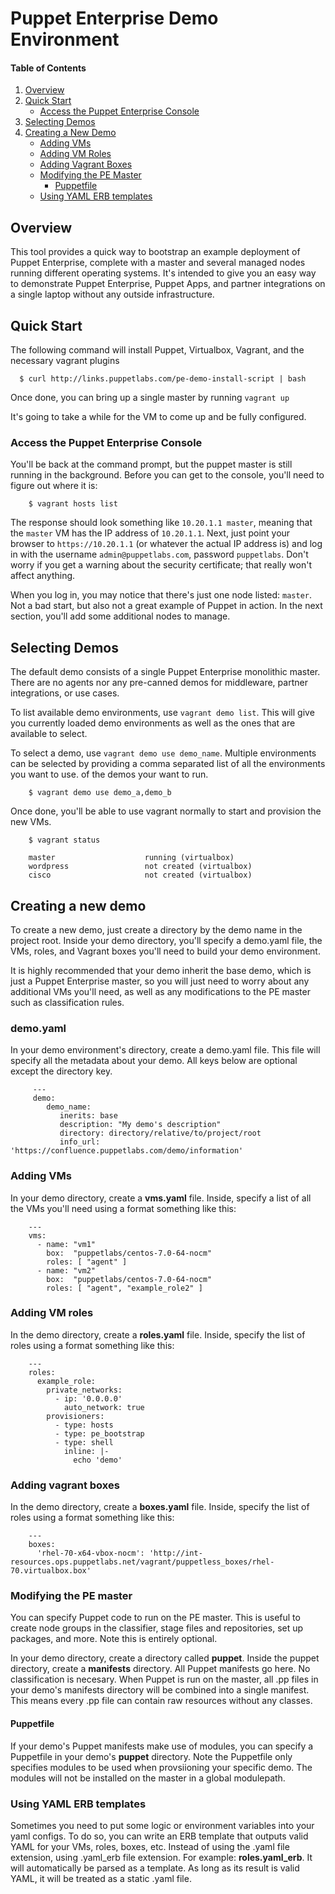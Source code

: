 # Puppet Enterprise Demo Environment

#### Table of Contents

1. [Overview](#overview)
2. [Quick Start](#quick-start)
    * [Access the Puppet Enterprise Console](#access-the-puppet-enterprise-console)
3. [Selecting Demos](#selecting-demos)
4. [Creating a New Demo](#creating-a-new-demo)
    * [Adding VMs](#adding-vms)
    * [Adding VM Roles](#adding-vm-roles)
    * [Adding Vagrant Boxes](#adding-vagrant-boxes)
    * [Modifying the PE Master](#modifying-the-pe-master)
        * [Puppetfile](#puppetfile)
    * [Using YAML ERB templates](#using-yaml-erb-templates)


## Overview

This tool provides a quick way to bootstrap an example deployment of Puppet
Enterprise, complete with a master and several managed nodes running different
operating systems. It's intended to give you an easy way to demonstrate Puppet
Enterprise, Puppet Apps, and partner integrations  on a single laptop without 
any outside infrastructure.

## Quick Start

The following command will install Puppet, Virtualbox, Vagrant, and the
necessary vagrant plugins

      $ curl http://links.puppetlabs.com/pe-demo-install-script | bash

Once done, you can bring up a single master by running `vagrant up`

It's going to take a while for the VM to come up and be fully configured.

### Access the Puppet Enterprise Console

You'll be back at the command prompt, but the puppet master is still running in
the background. Before you can get to the console, you'll need to figure out
where it is:

        $ vagrant hosts list

The response should look something like `10.20.1.1 master`, meaning that the
`master` VM has the IP address of `10.20.1.1`. Next, just point your browser to
`https://10.20.1.1` (or whatever the actual IP address is) and log in with the
username `admin@puppetlabs.com`, password `puppetlabs`. Don't worry if you get
a warning about the security certificate; that really won't affect anything. 

When you log in, you may notice that there's just one node listed: `master`.
Not a bad start, but also not a great example of Puppet in action. In the next
section, you'll add some additional nodes to manage.

## Selecting Demos

The default demo consists of a single Puppet Enterprise monolithic master.  There
are no agents nor any pre-canned demos for middleware, partner integrations, or
use cases.

To list available demo environments, use `vagrant demo list`.  This will give
you currently loaded demo environments as well as the ones that are available
to select.

To select a demo, use `vagrant demo use demo_name`.  Multiple environments can
be selected by providing a comma separated list of all the environments you
want to use.  of the demos your want to run.

        $ vagrant demo use demo_a,demo_b

Once done, you'll be able to use vagrant normally to start and provision the
new VMs.

        $ vagrant status

        master                    running (virtualbox)
        wordpress                 not created (virtualbox)
        cisco                     not created (virtualbox)

## Creating a new demo

To create a new demo, just create a directory by the demo name in the project
root. Inside your demo directory, you'll specify a demo.yaml file, the VMs,
roles, and Vagrant boxes you'll need to build your demo environment.

It is highly recommended that your demo inherit the base demo, which is just a
Puppet Enterprise master, so you will just need to worry about any additional
VMs you'll need, as well as any modifications to the PE master such as
classification rules.

### demo.yaml

In your demo environment's directory, create a demo.yaml file.  This file will
specify all the metadata about your demo. All keys below are optional except
the directory key.

         ---
         demo:
            demo_name:
               inerits: base
               description: "My demo's description"
               directory: directory/relative/to/project/root
               info_url: 'https://confluence.puppetlabs.com/demo/information'

### Adding VMs

In your demo directory, create a **vms.yaml** file.  Inside, specify a list of
all the VMs you'll need using a format something like this:

        ---
        vms:
          - name: "vm1"
            box:  "puppetlabs/centos-7.0-64-nocm"
            roles: [ "agent" ]
          - name: "vm2"
            box:  "puppetlabs/centos-7.0-64-nocm"
            roles: [ "agent", "example_role2" ]


### Adding VM roles

In the demo directory, create a **roles.yaml** file. Inside, specify the list
of roles using a format something like this: 

        ---
        roles:
          example_role:
            private_networks:
              - ip: '0.0.0.0'
                auto_network: true
            provisioners:
              - type: hosts
              - type: pe_bootstrap
              - type: shell
                inline: |-
                  echo 'demo'

### Adding vagrant boxes

In the demo directory, create a **boxes.yaml** file. Inside, specify the list
of roles using a format something like this: 

        ---
        boxes:
          'rhel-70-x64-vbox-nocm': 'http://int-resources.ops.puppetlabs.net/vagrant/puppetless_boxes/rhel-70.virtualbox.box'

### Modifying the PE master

You can specify Puppet code to run on the PE master. This is useful to create
node groups in the classifier, stage files and repositories, set up packages,
and more.  Note this is entirely optional. 

In your demo directory, create a directory called **puppet**. Inside the puppet
directory, create a **manifests** directory. All Puppet manifests go here. No
classification is necesary.  When Puppet is run on the master, all .pp files in
your demo's manifests directory will be combined into a single manifest.  This
means every .pp file can contain raw resources without any classes.

#### Puppetfile

If your demo's Puppet manifests make use of modules, you can specify a
Puppetfile in your demo's **puppet** directory. Note the Puppetfile only
specifies modules to be used when provsiioning your specific demo.  The modules
will not be installed on the master in a global modulepath.


### Using YAML ERB templates

Sometimes you need to put some logic or environment variables into your yaml
configs.  To do so, you can write an ERB template that outputs valid YAML for
your VMs, roles, boxes, etc.  Instead of using the .yaml file extension, using
.yaml_erb file extension.  For example: **roles.yaml_erb**. It will
automatically be parsed as a template. As long as its result is valid YAML, it
will be treated as a static .yaml file. 
